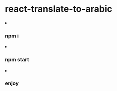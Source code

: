 # react-translate-to-arabic
 <li> <h3>   npm i </h3></li>
 <li>  <h3>   npm start </h3> </li>
 <li>  <h3>   enjoy </h3>  </li>

